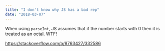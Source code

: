 ```yaml
---
title: "I don't know why JS has a bad rep"
date: "2018-03-07"
---
```


When using `parseInt`, JS assumes that if the number starts with 0 then it is treated as an octal. WTF!

https://stackoverflow.com/a/8763427/332586
